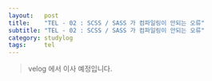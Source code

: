 ```yaml
---
layout:   post
title:    "TEL - 02 : SCSS / SASS 가 컴파일링이 안되는 오류"
subtitle: "TEL - 02 : SCSS / SASS 가 컴파일링이 안되는 오류"
category: studylog
tags:     tel
---
```


> velog 에서 이사 예정입니다.